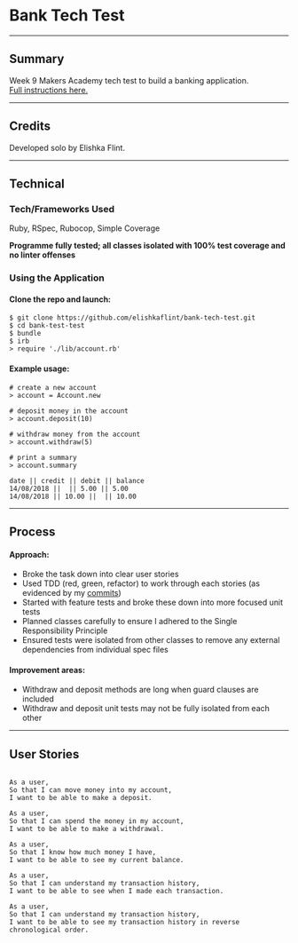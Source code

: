 # Bank Tech Test

___

## Summary

Week 9 Makers Academy tech test to build a banking application.</br>
[Full instructions here.](https://github.com/makersacademy/course/blob/master/individual_challenges/bank_tech_test.md)
___

## Credits

Developed solo by Elishka Flint.

___

## Technical

### Tech/Frameworks Used

Ruby, RSpec, Rubocop, Simple Coverage

**Programme fully tested; all classes isolated with 100% test coverage and no linter offenses**

### Using the Application

#### Clone the repo and launch:

```
$ git clone https://github.com/elishkaflint/bank-tech-test.git
$ cd bank-test-test
$ bundle
$ irb
> require './lib/account.rb'
```

#### Example usage:

```
# create a new account
> account = Account.new

# deposit money in the account
> account.deposit(10)

# withdraw money from the account
> account.withdraw(5)

# print a summary
> account.summary

date || credit || debit || balance
14/08/2018 ||  || 5.00 || 5.00
14/08/2018 || 10.00 ||  || 10.00
```

____

## Process

#### Approach:

* Broke the task down into clear user stories
* Used TDD (red, green, refactor) to work through each stories (as evidenced by my [commits](https://github.com/elishkaflint/bank-tech-test/commits/master))
* Started with feature tests and broke these down into more focused unit tests
* Planned classes carefully to ensure I adhered to the Single Responsibility Principle
* Ensured tests were isolated from other classes to remove any external dependencies from individual spec files

#### Improvement areas:

* Withdraw and deposit methods are long when guard clauses are included
* Withdraw and deposit unit tests may not be fully isolated from each other

___

## User Stories

```

As a user,
So that I can move money into my account,
I want to be able to make a deposit.

As a user,
So that I can spend the money in my account,
I want to be able to make a withdrawal.

As a user,
So that I know how much money I have,
I want to be able to see my current balance.

As a user,
So that I can understand my transaction history,
I want to be able to see when I made each transaction.

As a user,
So that I can understand my transaction history,
I want to be able to see my transaction history in reverse chronological order.
```
